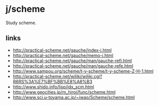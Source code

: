 j/scheme
========


Study scheme.


links
-----

- <http://practical-scheme.net/gauche/index-j.html>
- <http://practical-scheme.net/gauche/memo-j.html>
- <http://practical-scheme.net/gauche/man/gauche-refj.html>
- <http://practical-scheme.net/gauche/man/gauche-refe.html>
- <http://www.sampou.org/scheme/t-y-scheme/t-y-scheme-Z-H-1.html>
- <http://practical-scheme.net/wiliki/wiliki.cgi?R6RS%3A%E7%BF%BB%E8%A8%B3>
- <http://www.shido.info/lisp/idx_scm.html>
- <http://www.geocities.jp/m_hiroi/func/scheme.html>
- <http://www.sci.u-toyama.ac.jp/~iwao/Scheme/scheme.html>
